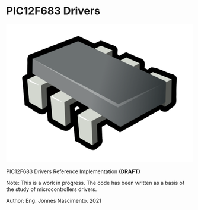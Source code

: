 # PIC12F683 Drivers

![chip](./chip.svg)

PIC12F683 Drivers Reference Implementation **(DRAFT)**

Note: 
This is a work in progress.
The code has been written as a basis of the study of microcontrollers drivers.

Author: Eng. Jonnes Nascimento. 2021
